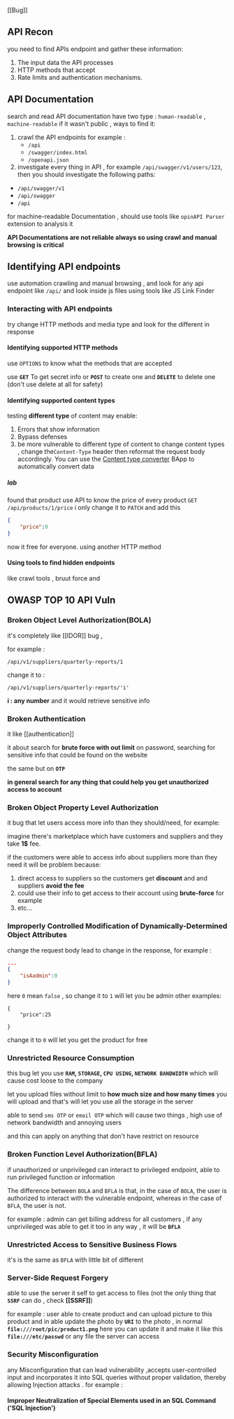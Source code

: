 [[Bug]]

## API Recon

you need to find APIs endpoint and gather these information:
1. The input data the API processes
2. HTTP methods that accept 
3. Rate limits and authentication mechanisms.
## API Documentation
search and read API documentation 
have two type : `human-readable` , `machine-readable` 
if it wasn't public , ways to find it:
1. crawl the API endpoints
   for example :
   - `/api`
   -  `/swagger/index.html`
   - `/openapi.json`
 2. investigate every thing in API , for example `/api/swagger/v1/users/123`, then you should investigate the following paths:
- `/api/swagger/v1`
-  `/api/swagger`
- `/api`

for machine-readable Documentation , should use tools like `opinAPI Parser` extension to analysis it 

**API Documentations are  not reliable always so using crawl and manual browsing is critical**

## Identifying API endpoints

use automation crawling and manual browsing , and look for any api endpoint like `/api/` and look inside js files using tools like JS Link Finder


### Interacting with API endpoints

try change HTTP methods and media type and look for the different in response 

#### Identifying supported HTTP methods

use `OPTIONS` to know what the methods that are accepted

use **`GET`** To get secret info or  **`POST`** to create one and **`DELETE`** to delete one (don't use delete at all for safety)

#### Identifying supported content types

testing **different type** of content may enable:
1. Errors that show information
2. Bypass defenses
3. be more vulnerable to different type of content 
to change content types , change the`Content-Type` header then reformat the request body accordingly. You can use the [Content type converter](https://portswigger.net/bappstore/db57ecbe2cb7446292a94aa6181c9278) BApp to automatically convert data

##### lab
found that product use API to know the price of every product 
`GET /api/products/1/price`
i only change it to `PATCH`
and add this 
```json
{
	"price":0
}

```
now it free for everyone. using another HTTP method  

#### Using tools to find hidden endpoints
like crawl tools , bruut force and 

## OWASP TOP 10 API Vuln

### Broken Object Level Authorization(BOLA)

it's completely like [[IDOR]] bug , 

for example :
```
/api/v1/suppliers/quarterly-reports/1
```

change it to :
```
/api/v1/suppliers/quarterly-reports/'i'
```

**i : any number** and it would retrieve sensitive info 

### Broken Authentication
it like [[authentication]] 

it about search for **brute force with out limit** on password, searching for sensitive info that could be found on the website 

the same but on **`OTP`**  

**in general search for any thing that could help you get unauthorized access to account**

###  Broken Object Property Level Authorization
it bug that let users access more info than they should/need, for example:

imagine there's marketplace which have customers and suppliers and they take **1$** fee.

if the customers were able to access info about suppliers more than they need it will be problem because:
1. direct access to suppliers so the customers get **discount** and and suppliers **avoid the fee**
2. could use their info to get access to their account using **brute-force** for example 
3.  etc...

### Improperly Controlled Modification of Dynamically-Determined Object Attributes

change the request body lead to change in the response, for example :

```json
...
{
	"isAadmin":0
}

```
here `0` mean `false` , so change it to `1`
will let you be admin
other examples:
```
{
	"price":25 

}
```
change it to `0` will let you get the product for free 

### Unrestricted Resource Consumption
this bug let you use **`RAM`, `STORAGE`, `CPU USING`, `NETWORK BANDWIDTH`**
which will cause cost loose to the company

let you upload files without limit to **how much size and how many times** you will upload
and that's will let you use all the storage in the server

able to send `sms OTP` or `email OTP` which will cause two things , high use of network bandwidth and annoying users

and this can apply on anything that don't have restrict on resource 

### Broken Function Level Authorization(BFLA)
if unauthorized or unprivileged can interact to privileged endpoint, able to run privileged function or information

The difference between `BOLA` and `BFLA` is that, in the case of `BOLA`, the user is authorized to interact with the vulnerable endpoint, whereas in the case of `BFLA`, the user is not.

for example :
admin can get billing address for all customers , if any unprivileged was able to get it too in any way , it will be **`BFLA`** 

### Unrestricted Access to Sensitive Business Flows
it's is the same as  `BFLA` 
with little bit of different 
### Server-Side Request Forgery

able to use the server it self to get access to files (not the only thing that **`SSRF`** can do , check **[[SSRF]]**)

for example :
user able to create product and can upload picture to this product and in able update the photo by **`URI`** to the photo , in normal **`file:///root/pic/product1.png`**
here you can update it and make it like this **`file:///etc/passwd`** or any file the server can access

### Security Misconfiguration

any Misconfiguration that can lead vulnerability ,accepts user-controlled input and incorporates it into SQL queries without proper validation, thereby allowing Injection attacks .
 for example :
#### Improper Neutralization of Special Elements used in an SQL Command ('SQL Injection') 
